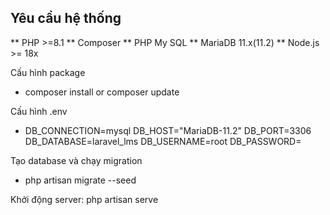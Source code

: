  ## Yêu cầu hệ thống
 
** PHP >=8.1
** Composer
** PHP My SQL
** MariaDB 11.x(11.2)
** Node.js >= 18x

Cấu hình package
- composer install or composer update

Cấu hình .env
-   DB_CONNECTION=mysql
    DB_HOST="MariaDB-11.2"
    DB_PORT=3306
    DB_DATABASE=laravel_lms
    DB_USERNAME=root
    DB_PASSWORD=

Tạo database và chạy migration
-    php artisan migrate --seed

Khởi động server: php artisan serve
